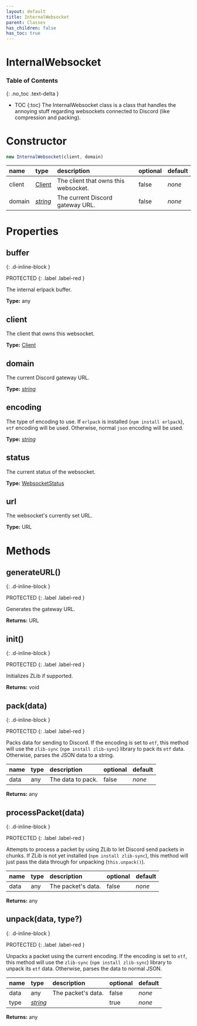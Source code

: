 ```yaml
---
layout: default
title: InternalWebsocket
parent: Classes
has_children: false
has_toc: true
---
```


# InternalWebsocket
### Table of Contents
{: .no_toc .text-delta }

- TOC
{:toc}
The InternalWebsocket class is a class that handles
the annoying stuff regarding websockets connected to
Discord (like compression and packing).
# Constructor
```js
new InternalWebsocket(client, domain)
```

| name | type | description | optional | default |
|:-----|:-----|:------------|:---------|:--------|
| client | [Client](/classes/Client) | The client that owns this websocket. | false | *none* |
| domain | *[string](https://developer.mozilla.org/en-US/docs/Web/JavaScript/Reference/Global_Objects/string)* | The current Discord gateway URL.  | false | *none* |

# Properties
## buffer
{: .d-inline-block }

PROTECTED
{: .label .label-red }

The internal erlpack buffer.

**Type:** any

## client
The client that owns this websocket.

**Type:** [Client](/classes/Client)

## domain
The current Discord gateway URL.

**Type:** *[string](https://developer.mozilla.org/en-US/docs/Web/JavaScript/Reference/Global_Objects/string)*

## encoding
The type of encoding to use. If `erlpack` is
installed (`npm install erlpack`), `etf` encoding
will be used. Otherwise, normal `json` encoding will
be used.

**Type:** *[string](https://developer.mozilla.org/en-US/docs/Web/JavaScript/Reference/Global_Objects/string)*

## status
The current status of the websocket.

**Type:** [WebsocketStatus](/enums/WebsocketStatus)

## url
The websocket's currently set URL.

**Type:** URL

# Methods
## generateURL()
{: .d-inline-block }

PROTECTED
{: .label .label-red }

Generates the gateway URL.

**Returns:** URL

## init()
{: .d-inline-block }

PROTECTED
{: .label .label-red }

Initializes ZLib if supported.

**Returns:** void

## pack(data)
{: .d-inline-block }

PROTECTED
{: .label .label-red }

Packs data for sending to Discord. If the encoding
is set to `etf`, this method will use the
`zlib-sync` (`npm install zlib-sync`) library to
pack its `etf` data. Otherwise, parses the JSON data
to a string.

| name | type | description | optional | default |
|:-----|:-----|:------------|:---------|:--------|
| data | any | The data to pack. | false | *none* |

**Returns:** any

## processPacket(data)
{: .d-inline-block }

PROTECTED
{: .label .label-red }

Attempts to process a packet by using ZLib to let
Discord send packets in chunks. If ZLib is not yet
installed (`npm install zlib-sync`), this method
will just pass the data through for unpacking
(`this.unpack()`).

| name | type | description | optional | default |
|:-----|:-----|:------------|:---------|:--------|
| data | any | The packet's data. | false | *none* |

**Returns:** any

## unpack(data, type?)
{: .d-inline-block }

PROTECTED
{: .label .label-red }

Unpacks a packet using the current encoding. If the
encoding is set to `etf`, this method will use the
`zlib-sync` (`npm install zlib-sync`) library to
unpack its `etf` data. Otherwise, parses the data to
normal JSON.

| name | type | description | optional | default |
|:-----|:-----|:------------|:---------|:--------|
| data | any | The packet's data. | false | *none* |
| type | *[string](https://developer.mozilla.org/en-US/docs/Web/JavaScript/Reference/Global_Objects/string)* |   | true | *none* |

**Returns:** any


